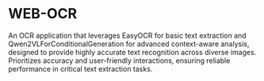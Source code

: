 # WEB-OCR
An OCR application that leverages EasyOCR for basic text extraction and Qwen2VLForConditionalGeneration for advanced context-aware analysis, designed to provide highly accurate text recognition across diverse images. Prioritizes accuracy and user-friendly interactions, ensuring reliable performance in critical text extraction tasks.
